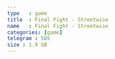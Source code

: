 ```yaml
---
type   : game
title  : Final Fight - Streetwise
name   : Final Fight - Streetwise
categories: [game]
telegram : 585
size : 1.9 GB
---
```



